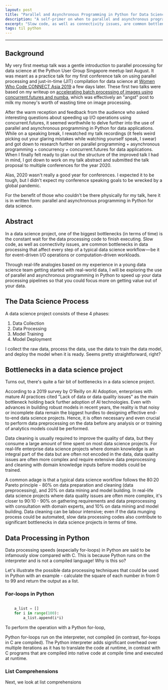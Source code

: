 ```yaml
---
layout: post
title: "Parallel and Asynchronous Programming in Python for Data Science"
description: "A self-primer on when to parallel and asynchronous programming in Python for data science projects"
excerpt: "Slow code, as well as connectivity issues, are common bottlenecks in data processing that affect every step of a typical data science workflow — be it for event-driven I/O operations or computation-driven workloads. Through real-life analogies based on my experience in a young data science team getting started with real-world data, I will be exploring the use of parallel and asynchronous programming in Python to speed up your data processing pipelines so that you could focus more on getting value out of your data."
tags: til python
---
```

---

## Background

My very first meetup talk was a gentle introduction to parallel processing for data science at the Python User Group Singapore meetup last August. It was meant as a practice talk for my first conference talk on using parallel processing and just-in-time (JIT) compilation for data science at [Women Who Code CONNECT Asia 2019](https://hweecat.github.io/talk_how-to-make-your-data-processing-faster/) a few days later. These first two talks were based on my writeup on [accelerating batch processing of images using concurrent.futures and numba](https://hweecat.github.io/accelerating-batch-processing/), which was effectively an "angst" post to milk my money's worth of wasting time on image processing.

After the warm reception and feedback from the audience who asked interesting questions about speeding up I/O operations using concurrent.futures, it seemed worthwhile to delve further into the use of parallel and asynchronous programming in Python for data applications. While on a speaking break, I rewatched my talk recordings (it feels weird picking out your glaring mistakes while watching yourself speak, I swear) and got down to research further on parallel programming + asynchronous programming + concurrency + concurrent.futures for data applications. When I finally felt ready to plan out the structure of the improved talk I had in mind, I got down to work on my talk abstract and submitted the talk proposal to multiple conferences for the year 2020.

Alas, 2020 wasn't really a good year for conferences. I expected it to be tough, but I didn't expect my conference speaking goals to be wrecked by a global pandemic.

For the benefit of those who couldn't be there physically for my talk, here it is in written form: parallel and asynchronous programming in Python for data science.

## Abstract

In a data science project, one of the biggest bottlenecks (in terms of time) is the constant wait for the data processing code to finish executing. Slow code, as well as connectivity issues, are common bottlenecks in data processing that affect every step of a typical data science workflow — be it for event-driven I/O operations or computation-driven workloads.

Through real-life analogies based on my experience in a young data science team getting started with real-world data, I will be exploring the use of parallel and asynchronous programming in Python to speed up your data processing pipelines so that you could focus more on getting value out of your data.

## The Data Science Process

A data science project consists of these 4 phases:

1. Data Collection
2. Data Processing
3. Model Training
4. Model Deployment

I collect the raw data, process the data, use the data to train the data model, and deploy the model when it is ready. Seems pretty straightforward, right?

## Bottlenecks in a data science project

Turns out, there's quite a fair bit of bottlenecks in a data science project.


According to a 2019 survey by O'Reilly on AI Adoption, enterprises with mature AI practices cited "Lack of data or data quality issues" as the main bottleneck holding back further adoption of AI technologies. Even with advances in building robust models in recent years, the reality is that noisy or incomplete data remain the biggest hurdles to designing effective end-to-end data science projects. Hence, it is often necessary and even crucial to perform data preprocessing on the data before any analysis or or training of analytics models could be performed.

Data cleaning is usually required to improve the quality of data, but they consume a large amount of time spent on most data science projects. For real-life enterprise data science projects where domain knowledge is an integral part of the data but are often not encoded in the data, data quality issues are often more complex and require extensive data preprocessing and cleaning with domain knowledge inputs before models could be trained.

A common adage is that a typical data science workflow follows the 80:20 Pareto principle - 80% on data preparation and cleaning (data preprocessing), and 20% on data mining and model building. In real-life data science projects where data quality issues are often more complex, it's closer to 90:10 - 90% on gathering requirements and data preprocessing with consultation with domain experts, and 10% on data mining and model building. Data cleaning can be labour intensive; even if the data munging process could be automated, slow data processing codes also contribute to significant bottlenecks in data science projects in terms of time.

## Data Processing in Python

Data processing speeds (especially for-loops) in Python are said to be infamously slow compared with C. This is because Python runs on the interpreter and is not a compiled language! Why is this so?

Let's illustrate the possible data processing techniques that could be used in Python with an example - calculate the square of each number in from 0 to 99 and return the output as a list.

### For-loops in Python

```python

    a_list = []
    for i in range(100):
        a_list.append(i*i)
```

To perform the operation with a Python for-loop, 

Python for-loops run on the interpreter, not compiled (in contrast, for-loops in C are compiled). The Python interpreter adds significant overhead over multiple iterations as it has to translate the code at runtime, in contrast with C programs that are compiled into native code at compile time and executed at runtime.

### List Comprehensions

Next, we look at list comprehensions
